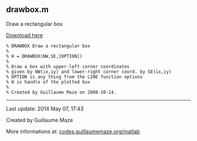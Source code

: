 ## drawbox.m ##
Draw a rectangular box

[Download here](http://guillaumemaze.googlecode.com/svn/trunk/matlab/codes/graphicxPlots/drawbox.m)

```
% DRAWBOX Draw a rectangular box
%
% H = DRAWBOX(NW,SE,[OPTION])
%
% Draw a box with upper-left corner coordinates
% given by NW(ix,iy) and lower-right corner coord. by SE(ix,iy)
% OPTION is any thing from the LINE function options
% H is handle of the plotted box
%
% Created by Guillaume Maze on 2008-10-14.
```

---

Last update: 2014 May 07, 17:43

Created by Guillaume Maze

More informations at: [codes.guillaumemaze.org/matlab](http://codes.guillaumemaze.org/matlab)